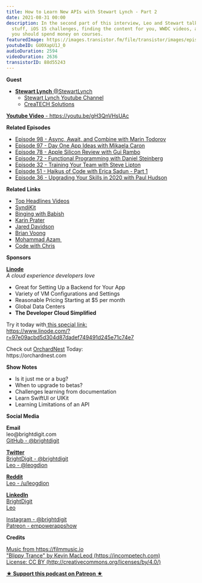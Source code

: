```yaml
---
title: How to Learn New APIs with Stewart Lynch - Part 2
date: 2021-08-31 00:00
description: In the second part of this interview, Leo and Stewart talk about re-learning
  stuff, iOS 15 challenges, finding the content for you, WWDC videos, and whether
  you should spend money on courses.
featuredImage: https://images.transistor.fm/file/transistor/images/episode/625596/full_1629393916-artwork.jpg
youtubeID: GU0XapU1J_0
audioDuration: 2594
videoDuration: 2636
transistorID: 88d55243
---
```

<p><strong>Guest</strong></p><ul><li>
<a href="https://twitter.com/StewartLynch"><strong>Stewart Lynch</strong> @StewartLynch</a><ul>
<li><a href="https://www.youtube.com/StewartLynch">Stewart Lynch Youtube Channel</a></li>
<li><a href="https://www.createchsol.com/">CreaTECH Solutions</a></li>
</ul>
</li></ul><p><a href="https://youtu.be/gH3QnVHsUAc"><strong>Youtube Video</strong> - https://youtu.be/gH3QnVHsUAc</a></p><p><b>Related Episodes</b></p><ul>
<li><a href="https://share.transistor.fm/s/f234b424">Episode 98 - Async, Await, and Combine with Marin Todorov</a></li>
<li><a href="https://share.transistor.fm/s/d60deac1">Episode 97 - Day One App Ideas with Mikaela Caron</a></li>
<li><a href="https://share.transistor.fm/s/588ee24d">Episode 78 - Apple Silicon Review with Gui Rambo</a></li>
<li><a href="https://share.transistor.fm/s/b203049d">Episode 72 - Functional Programming with Daniel Steinberg</a></li>
<li><a href="https://share.transistor.fm/s/eaeed04a">Episode 32 - Training Your Team with Steve Lipton</a></li>
<li><a href="https://share.transistor.fm/s/4d6360c9">Episode 51 - Haikus of Code with Erica Sadun - Part 1</a></li>
<li><a href="https://share.transistor.fm/s/eba8ef64">Episode 36 - Upgrading Your Skills in 2020 with Paul Hudson</a></li>
</ul><p><b>Related Links</b></p><ul>
<li><a href="https://www.youtube.com/playlist?list=PLBn01m5Vbs4B2-J-sCG1BlxuGu9o4mdQw">Top Headlines Videos</a></li>
<li><a href="https://syndikit.dev/">SyndiKit</a></li>
<li><a href="https://www.youtube.com/channel/UCJHA_jMfCvEnv-3kRjTCQXw">Binging with Babish</a></li>
<li><a href="https://www.youtube.com/channel/UCAkHGQ1Z78fH9WHp45Dq2rQ">Karin Prater</a></li>
<li><a href="https://www.youtube.com/user/Archetapp">Jared Davidson</a></li>
<li><a href="https://www.youtube.com/c/LetsBuildThatApp">Brian Voong</a></li>
<li><a href="https://www.youtube.com/channel/UCKvDySsrOVgUgRLhWHeyHJA">Mohammad Azam </a></li>
<li><a href="https://www.youtube.com/user/CodeWithChris">Code with Chris</a></li>
</ul><p><b>Sponsors</b></p><p><a href="https://www.linode.com/?r=97e09acbd5d304d87dadef749491d245e71c74e7"><strong>Linode</strong></a><br><em>A cloud experience developers love</em></p><ul>
<li>Great for Setting Up a Backend for Your App</li>
<li>Variety of VM Configurations and Settings</li>
<li>Reasonable Pricing Starting at $5 per month</li>
<li>Global Data Centers</li>
<li><strong>The Developer Cloud Simplified</strong></li>
</ul><p>Try it today with<a href="https://transistor.fm/?via=empowerapps"> </a><a href="https://www.linode.com/?r=97e09acbd5d304d87dadef749491d245e71c74e7">this special link:<br>https://www.linode.com/?r=97e09acbd5d304d87dadef749491d245e71c74e7</a></p><p>Check out <a href="https://orchardnest.com/">OrchardNest</a> Today:<br>https://orchardnest.com</p><p><b>Show Notes</b></p><ul>
<li>Is it just me or a bug?</li>
<li>When to upgrade to betas?</li>
<li>Challenges learning from documentation</li>
<li>Learn SwiftUI or UIKit</li>
<li>Learning Limitations of an API</li>
</ul><p><b>Social Media</b></p><p><strong>Email</strong><br>leo@brightdigit.com<br><a href="https://github.com/brightdigit">GitHub - @brightdigit</a></p><p><a href="https://twitter.com/brightdigit"><strong>Twitter </strong><br>BrightDigit - @brightdigit</a><br><a href="https://twitter.com/leogdion">Leo - @leogdion</a></p><p><a href="https://www.reddit.com/user/leogdion"><strong>Reddit</strong><br>Leo - /u/leogdion</a></p><p><a href="https://www.linkedin.com/company/bright-digit"><strong>LinkedIn</strong><br>BrightDigit</a><br><a href="https://www.linkedin.com/in/leogdion/">Leo</a></p><p><a href="https://www.instagram.com/brightdigit/">Instagram - @brightdigit</a><br><a href="https://www.patreon.com/empowerappsshow">Patreon - empowerappshow</a></p><p><b>Credits</b></p><p><a href="https://filmmusic.io/">Music from https://filmmusic.io</a><br><a href="https://incompetech.com/">"Blippy Trance" by Kevin MacLeod (https://incompetech.com)</a><br><a href="http://creativecommons.org/licenses/by/4.0/">License: CC BY (http://creativecommons.org/licenses/by/4.0/)</a></p><p><strong><a href="https://www.patreon.com/empowerappsshow" rel="payment" title="★ Support this podcast on Patreon ★">★ Support this podcast on Patreon ★</a></strong></p>
      